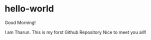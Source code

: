 # hello-world

Good Morning!

I am Tharun. This is my forst Github Repository
Nice to meet you all!!
